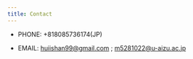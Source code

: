 ```yaml
---
title: Contact
---
```


- PHONE: +818085736174(JP)

- EMAIL: huiishan99@gmail.com ; m5281022@u-aizu.ac.jp
